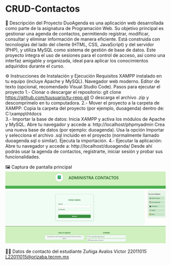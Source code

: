 # CRUD-Contactos

📝 Descripción del Proyecto
DuoAgenda es una aplicación web desarrollada como parte de la asignatura de Programación Web. Su objetivo principal es gestionar una agenda de contactos, permitiendo registrar, modificar, consultar y eliminar información de manera eficiente. Está construida con tecnologías del lado del cliente (HTML, CSS, JavaScript) y del servidor (PHP), y utiliza MySQL como sistema de gestión de base de datos.
Este proyecto integra el uso de sesiones para el control de acceso, así como una interfaz amigable y organizada, ideal para aplicar los conocimientos adquiridos durante el curso.

⚙️ Instrucciones de Instalación y Ejecución
Requisitos
XAMPP instalado en tu equipo (incluye Apache y MySQL).
Navegador web moderno.
Editor de texto (opcional, recomendado Visual Studio Code).
Pasos para ejecutar el proyecto
1.- Clonar o descargar el repositorio:
git clone https://github.com/tuusuario/tu-repo.git
O descarga el archivo .zip y descomprímelo en tu computadora.
2.- Mover el proyecto a la carpeta de XAMPP:
Copia la carpeta del proyecto (por ejemplo, duoagenda) dentro de:
C:\xampp\htdocs\
3.- Importar la base de datos:
Inicia XAMPP y activa los módulos de Apache y MySQL.
Abre tu navegador y accede a: http://localhost/phpmyadmin
Crea una nueva base de datos (por ejemplo: duoagenda).
Usa la opción Importar y selecciona el archivo .sql incluido en el proyecto (normalmente llamado duoagenda.sql o similar).
Ejecuta la importación.
4.- Ejecutar la aplicación:
Abre tu navegador y accede a:
http://localhost/duoagenda/
Desde ahí podrás usar la agenda de contactos, registrarte, iniciar sesión y probar sus funcionalidades.

🖼 Captura de pantalla principal
![Pantalla de inicio](./img/inicio.png)

👨‍🎓 Datos de contacto del estudiante
Zuñiga Avalos Victor 22011015
L22011015@orizaba.tecnm.mx

